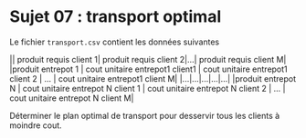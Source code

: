 # Sujet 07 : transport optimal

Le fichier `transport.csv` contient les données suivantes

|| produit requis client 1|  produit requis client 2|...| produit requis client M|
|produit entrepot 1 | cout unitaire entrepot1 client1 | cout unitaire entrepot1 client 2 | ... | cout unitaire entrepot1 client M|
|...|...|...|...|...|
|produit entrepot N | cout unitaire entrepot N client 1 | cout unitaire entrepot N client 2 | ... | cout unitaire entrepot N client M|

Déterminer le plan optimal de transport pour desservir tous les clients à moindre cout.
